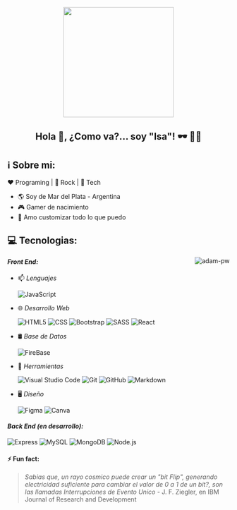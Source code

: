 

<p align="center">
	<img width="250px" align="center" src="https://user-images.githubusercontent.com/82178567/150040443-8ddca799-4e13-4424-ac15-f45c08893dd0.png"/>	
</p>

## <div align="center"> Hola 👋, ¿Como va?... soy "Isa"! 🕶️ 👨‍💻 </div>


## ℹ️ Sobre mi: 

:heart: Programing  | :black_heart: Rock  | :blue_heart: Tech

- :earth_americas: Soy de Mar del Plata - Argentina
- :video_game: Gamer de nacimiento
- :gem: Amo customizar todo lo  que puedo


## 💻 Tecnologias:

<p><img align="right" src="https://github.com/Adam-pw/Adam-pw/blob/main/animation_500_kxa883sd.gif" alt="adam-pw" /></p>

#### *Front End:*

- 📫  *Lenguajes*   <br/>

  ![JavaScript](https://img.shields.io/badge/-JavaScript-333333?style=flat&logo=javascript)
	
- 🌐 *Desarrollo Web*  <br/>

  ![HTML5](https://img.shields.io/badge/-HTML5-333333?style=flat&logo=HTML5)
  ![CSS](https://img.shields.io/badge/-CSS-333333?style=flat&logo=CSS3&logoColor=1572B6)
  ![Bootstrap](https://img.shields.io/badge/-Bootstrap-333333?style=flat&logo=bootstrap&logoColor=563D7C)
  ![SASS](https://img.shields.io/badge/-SASS-333333?style=flat&logo=SASS)
  ![React](https://img.shields.io/badge/-React-333333?style=flat&logo=react)
	
- 🛢 *Base de Datos*  <br/>

  ![FireBase](https://img.shields.io/badge/-FireBase-333333?style=flat&logo=FireBase)
	
- 🔧 *Herramientas* <br/> 

  ![Visual Studio Code](https://img.shields.io/badge/-Visual%20Studio%20Code-333333?style=flat&logo=visual-studio-code&logoColor=007ACC)
	![Git](https://img.shields.io/badge/-Git-333333?style=flat&logo=git)
  ![GitHub](https://img.shields.io/badge/-GitHub-333333?style=flat&logo=github)
  ![Markdown](https://img.shields.io/badge/-Markdown-333333?style=flat&logo=markdown)

- 🖥 *Diseño* <br/>

  ![Figma](https://img.shields.io/badge/-Figma-333333?style=flat&logo=Figma)
  ![Canva](https://img.shields.io/badge/-Canva-333333?style=flat&logo=Canva)
	
#### *Back End (en desarrollo):*  <br/>

  ![Express](https://img.shields.io/badge/-Express-333333?style=flat&logo=Express)
  ![MySQL](https://img.shields.io/badge/-MySQL-333333?style=flat&logo=MySQL)
	![MongoDB](https://img.shields.io/badge/-MongoDB-333333?style=flat&logo=MongoDB)
	![Node.js](https://img.shields.io/badge/-Node.js-333333?style=flat&logo=Node.JS)

	
#### ⚡ Fun fact:
> *Sabias que, un rayo cosmico puede crear un "bit Flip", generando electricidad suficiente para cambiar el valor de  0 a 1 de un bit?, son las llamadas Interrupciones de Evento Unico* - J. F. Ziegler, en IBM Journal of Research and Development
<!-- ![selfie redonda fondo celeste](https://user-images.githubusercontent.com/82178567/150040443-8ddca799-4e13-4424-ac15-f45c08893dd0.png) -->


<!--
**isaico/isaico** is a ✨ _special_ ✨ repository because its `README.md` (this file) appears on your GitHub profile.

Here are some ideas to get you started:

- 🔭 I’m currently working on ...
- 🌱 I’m currently learning ...
- 👯 I’m looking to collaborate on ...
- 🤔 I’m looking for help with ...
- 💬 Ask me about ...
- 📫 How to reach me: ...
- 😄 Pronouns: ...
- ⚡ Fun fact: ...
-->
